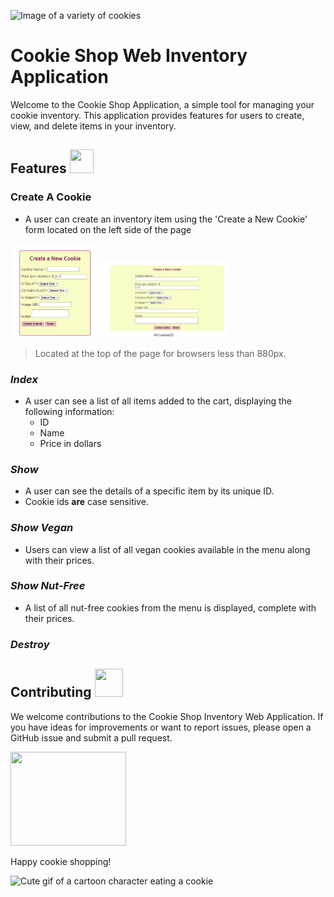 
![Image of a variety of cookies](https://images.squarespace-cdn.com/content/v1/559d9ae6e4b07f54795d8c45/1451952277941-4KP8BNVRTVNP3YLV9TAO/photo_top_cookiegroupshot.jpg?format=2500w)

# Cookie Shop Web Inventory Application  

Welcome to the Cookie Shop Application, a simple tool for managing your cookie inventory. This application provides features for users to create, view, and delete items in your inventory.


## Features <img src="https://media.tenor.com/dY8ZlGuoD0QAAAAj/angel-angel-cookie.gif" width="38" height="38">

### Create A Cookie
- A user can create an inventory item using the 'Create a New Cookie' form located on the left side of the page

<img src="screenshots/create-cookie-form-large.png" height="150" alt="Screenshot of the create cookies form.">
<img src="screenshots/create-cookie-form-small.png" height="125" alt="Screenshot of the create cookies form.">

> Located at the top of the page for browsers less than 880px. 



### *Index*
- A user can see a list of all items added to the cart, displaying the following information:
  - ID
  - Name
  - Price in dollars

### *Show*
- A user can see the details of a specific item by its unique ID.
- Cookie ids __are__ case sensitive.


### *Show Vegan*
- Users can view a list of all vegan cookies available in the menu along with their prices.

### *Show Nut-Free*
- A list of all nut-free cookies from the menu is displayed, complete with their prices.

### *Destroy*



## Contributing <img src="https://media.giphy.com/media/MuC8h6BkWBgRxN7zcG/source.gif" width="45" height="45">

We welcome contributions to the Cookie Shop Inventory Web Application. If you have ideas for improvements or want to report issues, please open a GitHub issue and submit a pull request.

<img src="https://i.pinimg.com/originals/92/cf/ae/92cfae9031754fbb5f97e53d218da29d.gif" width="185" height="150">

Happy cookie shopping!

![Cute gif of a cartoon character eating a cookie](https://media.tenor.com/zluE5zNOkOkAAAAC/cute-eating.gif)

